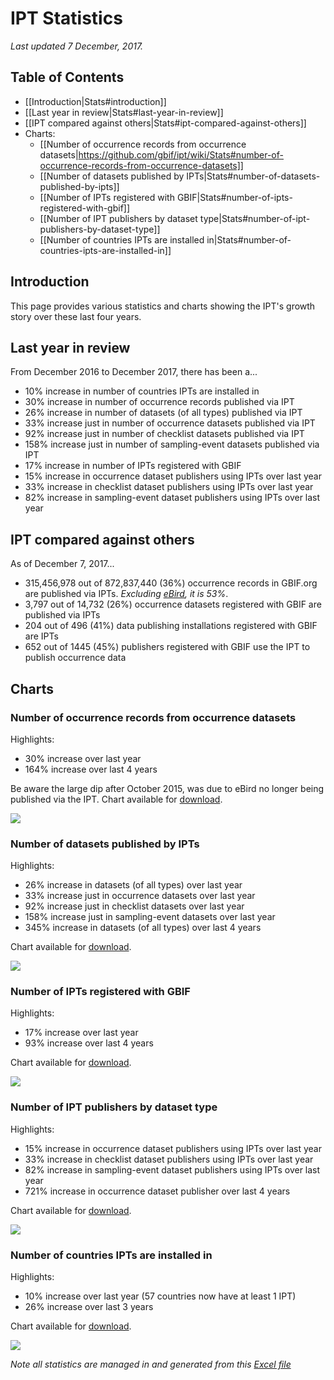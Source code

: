 # IPT Statistics 
_Last updated 7 December, 2017._

## Table of Contents
+ [[Introduction|Stats#introduction]]
+ [[Last year in review|Stats#last-year-in-review]]
+ [[IPT compared against others|Stats#ipt-compared-against-others]]
+ Charts:
  + [[Number of occurrence records from occurrence datasets|https://github.com/gbif/ipt/wiki/Stats#number-of-occurrence-records-from-occurrence-datasets]]
  + [[Number of datasets published by IPTs|Stats#number-of-datasets-published-by-ipts]]
  + [[Number of IPTs registered with GBIF|Stats#number-of-ipts-registered-with-gbif]]
  + [[Number of IPT publishers by dataset type|Stats#number-of-ipt-publishers-by-dataset-type]]
  + [[Number of countries IPTs are installed in|Stats#number-of-countries-ipts-are-installed-in]]

## Introduction

This page provides various statistics and charts showing the IPT's growth story over these last four years. 

## Last year in review
From December 2016 to December 2017, there has been a...
* 10% increase in number of countries IPTs are installed in
* 30% increase in number of occurrence records published via IPT
* 26% increase in number of datasets (of all types) published via IPT
* 33% increase just in number of occurrence datasets published via IPT
* 92% increase just in number of checklist datasets published via IPT
* 158% increase just in number of sampling-event datasets published via IPT
* 17% increase in number of IPTs registered with GBIF
* 15% increase in occurrence dataset publishers using IPTs over last year
* 33% increase in checklist dataset publishers using IPTs over last year
* 82% increase in sampling-event dataset publishers using IPTs over last year

## IPT compared against others
As of December 7, 2017...
* 315,456,978 out of 872,837,440 (36%) occurrence records in GBIF.org are published via IPTs. _Excluding [eBird](https://www.gbif.org/dataset/4fa7b334-ce0d-4e88-aaae-2e0c138d049e), it is 53%_.
* 3,797 out of 14,732 (26%) occurrence datasets registered with GBIF are published via IPTs
* 204 out of 496 (41%) data publishing installations registered with GBIF are IPTs
* 652 out of 1445 (45%) publishers registered with GBIF use the IPT to publish occurrence data

## Charts

### Number of occurrence records from occurrence datasets
Highlights: 
* 30% increase over last year
* 164% increase over last 4 years

Be aware the large dip after October 2015, was due to eBird no longer being published via the IPT. Chart available for [download](https://raw.githubusercontent.com/wiki/gbif/ipt/gbif-ipt-docs/stats/dec17/Occurrences.png).

<img src='https://github.com/gbif/ipt/wiki/gbif-ipt-docs/stats/dec17/Occurrences.png' />

### Number of datasets published by IPTs
Highlights: 
* 26% increase in datasets (of all types) over last year
* 33% increase just in occurrence datasets over last year
* 92% increase just in checklist datasets over last year
* 158% increase just in sampling-event datasets over last year
* 345% increase in datasets  (of all types) over last 4 years

Chart available for [download](https://raw.githubusercontent.com/wiki/gbif/ipt/gbif-ipt-docs/stats/dec17/Datasets.png).

<img src='https://github.com/gbif/ipt/wiki/gbif-ipt-docs/stats/dec17/Datasets.png' />

### Number of IPTs registered with GBIF
Highlights: 
* 17% increase over last year
* 93% increase over last 4 years

Chart available for [download](https://raw.githubusercontent.com/wiki/gbif/ipt/gbif-ipt-docs/stats/dec17/Installations.png).

<img src='https://github.com/gbif/ipt/wiki/gbif-ipt-docs/stats/dec17/Installations.png' />

### Number of IPT publishers by dataset type
Highlights: 
* 15% increase in occurrence dataset publishers using IPTs over last year
* 33% increase in checklist dataset publishers using IPTs over last year
* 82% increase in sampling-event dataset publishers using IPTs over last year
* 721% increase in occurrence dataset publisher over last 4 years

Chart available for [download](https://raw.githubusercontent.com/wiki/gbif/ipt/gbif-ipt-docs/stats/dec17/Publishers.png).

<img src='https://github.com/gbif/ipt/wiki/gbif-ipt-docs/stats/dec17/Publishers.png' />

### Number of countries IPTs are installed in
Highlights: 
* 10% increase over last year (57 countries now have at least 1 IPT)
* 26% increase over last 3 years

Chart available for [download](https://raw.githubusercontent.com/wiki/gbif/ipt/gbif-ipt-docs/stats/dec17/Countries.png).

<img src='https://github.com/gbif/ipt/wiki/gbif-ipt-docs/stats/dec17/Countries.png' />

_Note all statistics are managed in and generated from this [Excel file](https://github.com/gbif/ipt/wiki/gbif-ipt-docs/stats/IPT-Stats.xlsx)_
